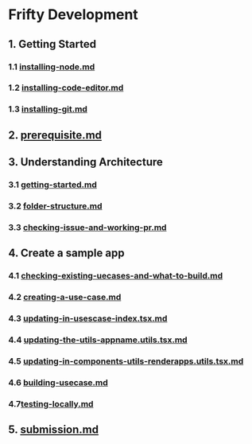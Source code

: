 # Frifty Development

## 1. Getting Started

### 1.1 [installing-node.md](getting-started/installing-node.md "mention")

### 1.2 [installing-code-editor.md](getting-started/installing-code-editor.md "mention")

### 1.3 [installing-git.md](getting-started/installing-git.md "mention")

## 2. [prerequisite.md](prerequisite.md "mention")

## 3. Understanding Architecture

### 3.1 [getting-started.md](understanding-architecture/getting-started.md "mention")

### 3.2 [folder-structure.md](understanding-architecture/folder-structure.md "mention")

### 3.3 [checking-issue-and-working-pr.md](understanding-architecture/checking-issue-and-working-pr.md "mention")

## 4. Create a sample app

### 4.1 [checking-existing-uecases-and-what-to-build.md](create-a-sample-app/checking-existing-uecases-and-what-to-build.md "mention")

### 4.2 [creating-a-use-case.md](create-a-sample-app/creating-a-use-case.md "mention")

### 4.3 [updating-in-usescase-index.tsx.md](create-a-sample-app/updating-in-usescase-index.tsx.md "mention")&#x20;

### 4.4 [updating-the-utils-appname.utils.tsx.md](create-a-sample-app/updating-the-utils-appname.utils.tsx.md "mention")

### 4.5 [updating-in-components-utils-renderapps.utils.tsx.md](create-a-sample-app/updating-in-components-utils-renderapps.utils.tsx.md "mention")

### 4.6 [building-usecase.md](create-a-sample-app/building-usecase.md "mention")

### 4.7[testing-locally.md](create-a-sample-app/testing-locally.md "mention")

## 5. [submission.md](submission.md "mention")
